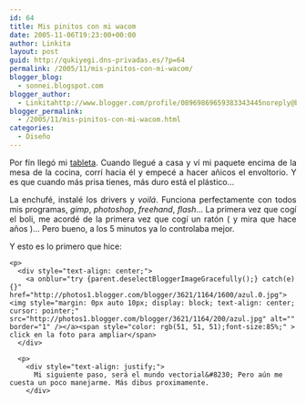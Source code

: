 ```yaml
---
id: 64
title: Mis pinitos con mi wacom
date: 2005-11-06T19:23:00+00:00
author: Linkita
layout: post
guid: http://qukiyegi.dns-privadas.es/?p=64
permalink: /2005/11/mis-pinitos-con-mi-wacom/
blogger_blog:
  - sonnei.blogspot.com
blogger_author:
  - Linkitahttp://www.blogger.com/profile/08969869659383343445noreply@blogger.com
blogger_permalink:
  - /2005/11/mis-pinitos-con-mi-wacom.html
categories:
  - Diseño
---
```

<div style="text-align: justify;">
  Por fín llegó mi <a href="http://sonnei.blogspot.com/2005/10/wacom-graphire-4.html">tableta</a>. Cuando llegué a casa y ví mi paquete encima de la mesa de la cocina, corrí hacia él y empecé a hacer añicos el envoltorio. Y es que cuando más prisa tienes, más duro está el plástico&#8230;</p> 
  
  <p>
    La enchufé, instalé los drivers y <span style="font-style: italic;">voilá</span>. Funciona perfectamente con todos mis programas, <span style="font-style: italic;">gimp</span>, <span style="font-style: italic;">photoshop</span>, <span style="font-style: italic;">freehand</span>, <span style="font-style: italic;">flash</span>&#8230; La primera vez que cogí el boli, me acordé de la primera vez que cogí un ratón ( y mira que hace años )&#8230; Pero bueno, a los 5 minutos ya lo controlaba mejor.
  </p>
  
  <p>
    Y esto es lo primero que hice:</div> 
    
    <p>
      <div style="text-align: center;">
        <a onblur="try {parent.deselectBloggerImageGracefully();} catch(e) {}" href="http://photos1.blogger.com/blogger/3621/1164/1600/azul.0.jpg"><img style="margin: 0px auto 10px; display: block; text-align: center; cursor: pointer;" src="http://photos1.blogger.com/blogger/3621/1164/200/azul.jpg" alt="" border="1" /></a><span style="color: rgb(51, 51, 51);font-size:85%;" > click en la foto para ampliar</span>
      </div>
      
      <p>
        <div style="text-align: justify;">
          Mi siguiente paso, será el mundo vectorial&#8230; Pero aún me cuesta un poco manejarme. Más dibus proximamente.
        </div>